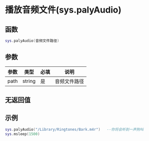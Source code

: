 # 播放音频文件(sys.palyAudio)

## 函数

```lua
sys.palyAudio(音频文件路径)
```

## 参数

| 参数   | 类型     | 必填 | 说明     |
| ---- | ------ | -- | ------ |
| path | string | 是  | 音频文件路径 |

## 无返回值

## 示例

```lua
sys.palyAudio("/Library/Ringtones/Bark.m4r")   --你将会听到一声狗叫
sys.msleep(1500)

```
